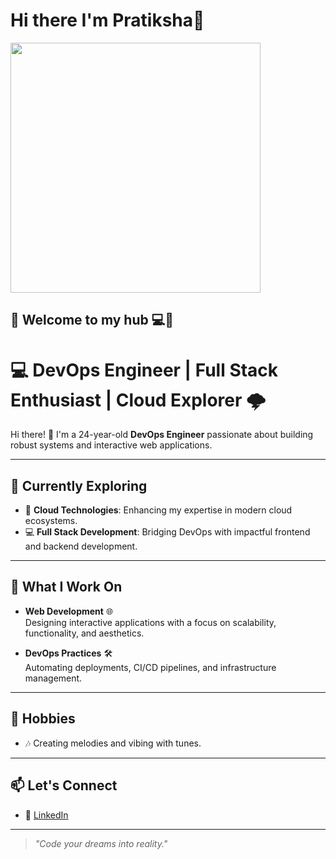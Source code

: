 # Hi there I'm Pratiksha👋

<img class="avatar avatar-user" src="https://user-images.githubusercontent.com/67536654/158006270-9cdb981a-4106-40e8-af81-74a0f26f70af.gif" width="400" height="400"  /> 

:sparkler: Welcome to my hub 💻:raising_hand:
---
# 💻 DevOps Engineer | Full Stack Enthusiast | Cloud Explorer 🌩️  

Hi there! 👋 I'm a 24-year-old **DevOps Engineer** passionate about building robust systems and interactive web applications.  

---

## 🌱 Currently Exploring
- 🚀 **Cloud Technologies**: Enhancing my expertise in modern cloud ecosystems.
- 💻 **Full Stack Development**: Bridging DevOps with impactful frontend and backend development.

---

## 💼 What I Work On  
- **Web Development** 🌐  
  Designing interactive applications with a focus on scalability, functionality, and aesthetics.  

- **DevOps Practices** 🛠️  
  Automating deployments, CI/CD pipelines, and infrastructure management.  

---

## 🎵 Hobbies  

- 🎶 Creating melodies and vibing with tunes.

---

## 📫 Let's Connect  
- 💼 [LinkedIn]([https://www.linkedin.com/](https://www.linkedin.com/in/pratiksha-doke/))  


---

> _"Code your dreams into reality."_  
